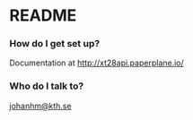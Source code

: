 # README #

### How do I get set up? ###

Documentation at http://xt28api.paperplane.io/

### Who do I talk to? ###

johanhm@kth.se